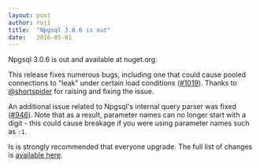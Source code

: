 ```yaml
---
layout: post
author: roji
title:  "Npgsql 3.0.6 is out"
date:   2016-05-01
---
```

Npgsql 3.0.6 is out and available at nuget.org.

This release fixes numerous bugs, including one that could cause pooled connections to "leak" under certain
load conditions ([#1019](https://github.com/npgsql/npgsql/issues/1019)). Thanks to
[@shortspider](https://github.com/shortspider) for raising and fixing the issue.

An additional issue related to Npgsql's internal query parser was fixed
([#946](https://github.com/npgsql/npgsql/issues/946)). Note that as a result, parameter names can no longer 
start with a digit - this could cause breakage if you were using parameter names such as `:1`.

Is is strongly recommended that everyone upgrade. The full list of changes is
[available here](https://github.com/npgsql/npgsql/issues?q=milestone%3A3.0.6).
